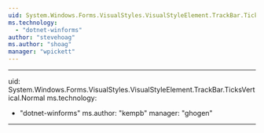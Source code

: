 ```yaml
---
uid: System.Windows.Forms.VisualStyles.VisualStyleElement.TrackBar.TicksVertical
ms.technology: 
  - "dotnet-winforms"
author: "stevehoag"
ms.author: "shoag"
manager: "wpickett"
---
```


---
uid: System.Windows.Forms.VisualStyles.VisualStyleElement.TrackBar.TicksVertical.Normal
ms.technology: 
  - "dotnet-winforms"
ms.author: "kempb"
manager: "ghogen"
---
